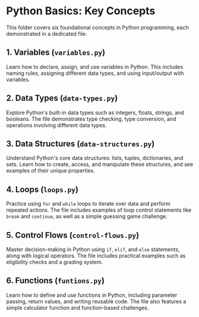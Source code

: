 # Python Basics: Key Concepts

This folder covers six foundational concepts in Python programming, each demonstrated in a dedicated file:

## 1. Variables (`variables.py`)
Learn how to declare, assign, and use variables in Python. This includes naming rules, assigning different data types, and using input/output with variables.

## 2. Data Types (`data-types.py`)
Explore Python's built-in data types such as integers, floats, strings, and booleans. The file demonstrates type checking, type conversion, and operations involving different data types.

## 3. Data Structures (`data-structures.py`)
Understand Python's core data structures: lists, tuples, dictionaries, and sets. Learn how to create, access, and manipulate these structures, and see examples of their unique properties.

## 4. Loops (`loops.py`)
Practice using `for` and `while` loops to iterate over data and perform repeated actions. The file includes examples of loop control statements like `break` and `continue`, as well as a simple guessing game challenge.

## 5. Control Flows (`control-flows.py`)
Master decision-making in Python using `if`, `elif`, and `else` statements, along with logical operators. The file includes practical examples such as eligibility checks and a grading system.

## 6. Functions (`funtions.py`)
Learn how to define and use functions in Python, including parameter passing, return values, and writing reusable code. The file also features a simple calculator function and function-based challenges.

 